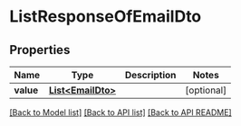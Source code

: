 
# ListResponseOfEmailDto
## Properties
Name | Type | Description | Notes
------------ | ------------- | ------------- | -------------
**value** | [**List&lt;EmailDto&gt;**](EmailDto.md) |  |  [optional]




[[Back to Model list]](README.md#documentation-for-models) [[Back to API list]](README.md#documentation-for-api-endpoints) [[Back to API README]](README.md)

